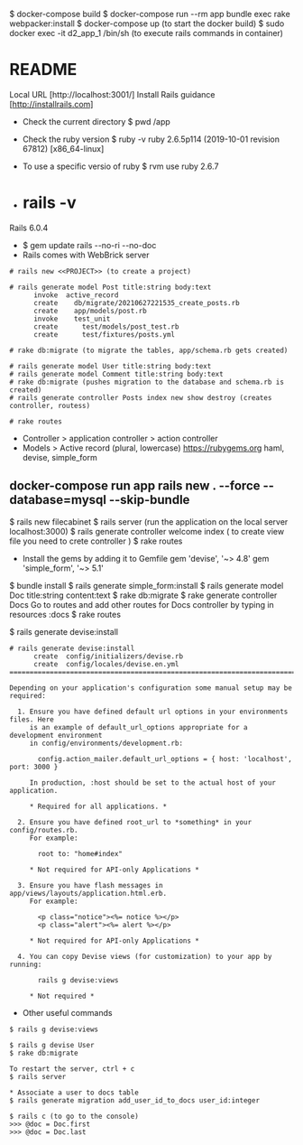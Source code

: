 $ docker-compose build
$ docker-compose run --rm app bundle exec rake webpacker:install
$ docker-compose up (to start the docker build)
$ sudo docker exec -it d2_app_1 /bin/sh (to execute rails commands in container)

# README
Local URL [http://localhost:3001/]
Install Rails guidance [http://installrails.com]
* Check the current directory 
$ pwd
/app

* Check the ruby version
$ ruby -v
ruby 2.6.5p114 (2019-10-01 revision 67812) [x86_64-linux]

* To use a specific versio of ruby
$ rvm use ruby 2.6.7

* # rails -v
Rails 6.0.4
* $ gem update rails --no-ri --no-doc
* Rails comes with WebBrick server


```
# rails new <<PROJECT>> (to create a project)

# rails generate model Post title:string body:text
      invoke  active_record
      create    db/migrate/20210627221535_create_posts.rb
      create    app/models/post.rb
      invoke    test_unit
      create      test/models/post_test.rb
      create      test/fixtures/posts.yml

# rake db:migrate (to migrate the tables, app/schema.rb gets created)

# rails generate model User title:string body:text
# rails generate model Comment title:string body:text
# rake db:migrate (pushes migration to the database and schema.rb is created)
# rails generate controller Posts index new show destroy (creates controller, routess)

# rake routes

```
* Controller > application controller > action controller
* Models > Active record (plural, lowercase)
https://rubygems.org
haml, devise, simple_form

## docker-compose run app rails new . --force --database=mysql --skip-bundle


$ rails new filecabinet
$ rails server (run the application on the local server localhost:3000)
$ rails generate controller welcome index  ( to create view file you need to crete controller )
$ rake routes

* Install the gems by adding it to Gemfile
gem 'devise', '~> 4.8'
gem 'simple_form', '~> 5.1'

$ bundle install 
$ rails generate simple_form:install
$ rails generate model Doc title:string content:text
$ rake db:migrate
$ rake generate controller Docs
Go to routes and add other routes for Docs controller by typing in resources :docs
$ rake routes

$ rails generate devise:install

```
# rails generate devise:install
      create  config/initializers/devise.rb
      create  config/locales/devise.en.yml
===============================================================================

Depending on your application's configuration some manual setup may be required:

  1. Ensure you have defined default url options in your environments files. Here
     is an example of default_url_options appropriate for a development environment
     in config/environments/development.rb:

       config.action_mailer.default_url_options = { host: 'localhost', port: 3000 }

     In production, :host should be set to the actual host of your application.

     * Required for all applications. *

  2. Ensure you have defined root_url to *something* in your config/routes.rb.
     For example:

       root to: "home#index"
     
     * Not required for API-only Applications *

  3. Ensure you have flash messages in app/views/layouts/application.html.erb.
     For example:

       <p class="notice"><%= notice %></p>
       <p class="alert"><%= alert %></p>

     * Not required for API-only Applications *

  4. You can copy Devise views (for customization) to your app by running:

       rails g devise:views
       
     * Not required *

```

* Other useful commands
```
$ rails g devise:views

$ rails g devise User
$ rake db:migrate

To restart the server, ctrl + c
$ rails server

* Associate a user to docs table
$ rails generate migration add_user_id_to_docs user_id:integer

$ rails c (to go to the console)
>>> @doc = Doc.first
>>> @doc = Doc.last
```